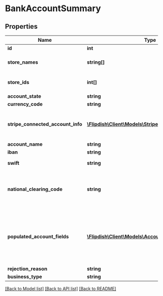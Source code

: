 # BankAccountSummary

## Properties
Name | Type | Description | Notes
------------ | ------------- | ------------- | -------------
**id** | **int** | Id of this account | [optional] 
**store_names** | **string[]** | Store Names that are attached to this account | [optional] 
**store_ids** | **int[]** | Store Ids that are attached to this account | [optional] 
**account_state** | **string** | Status of Account | [optional] 
**currency_code** | **string** | Currency of Account | [optional] 
**stripe_connected_account_info** | [**\Flipdish\\Client\Models\StripeConnectedAccountInfo**](StripeConnectedAccountInfo.md) | Information about the Stripe connected account associated with this bank account (if any) | [optional] 
**account_name** | **string** | Name of this account | [optional] 
**iban** | **string** | IBAN of this account | [optional] 
**swift** | **string** | SWIFT of this bank account | [optional] 
**national_clearing_code** | **string** | National Clearing Code (BSB in Australia, Routing Number in USA/Canada, NCC in NZ) | [optional] 
**populated_account_fields** | [**\Flipdish\\Client\Models\AccountFieldKeyValuePair[]**](AccountFieldKeyValuePair.md) | A list of one or more populated account fields (field key-value pairs).  If this list contains at least one item, the Iban, Swift and NationalClearingCode fields will be ignored. | [optional] 
**rejection_reason** | **string** | Reason for Rejection | [optional] 
**business_type** | **string** | Business Type | [optional] 

[[Back to Model list]](../README.md#documentation-for-models) [[Back to API list]](../README.md#documentation-for-api-endpoints) [[Back to README]](../README.md)


